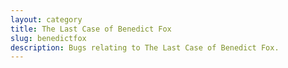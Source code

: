 ```yaml
---
layout: category
title: The Last Case of Benedict Fox
slug: benedictfox
description: Bugs relating to The Last Case of Benedict Fox.
---
```

